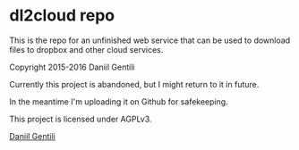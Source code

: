 # dl2cloud repo

This is the repo for an unfinished web service that can be used to download files to dropbox and other cloud services.

Copyright 2015-2016 Daniil Gentili

Currently this project is abandoned, but I might return to it in future.

In the meantime I'm uploading it on Github for safekeeping.

This project is licensed under AGPLv3.

[Daniil Gentili](https://daniil.it)

